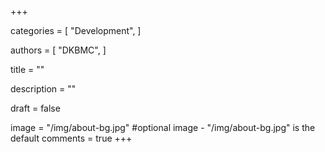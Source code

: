 +++
<!-- 카테고리 -->
categories = [
    "Development",
]

<!-- 작성자 -->
authors = [
    "DKBMC",
]

<!-- 제목 -->
title = ""

<!-- 설명 -->
description = ""

<!-- 비공개:false / 공개:true -->
draft = false

<!-- -->
image = "/img/about-bg.jpg" #optional image - "/img/about-bg.jpg" is the default
comments = true
+++

<!-- 게시글 내용 -->
